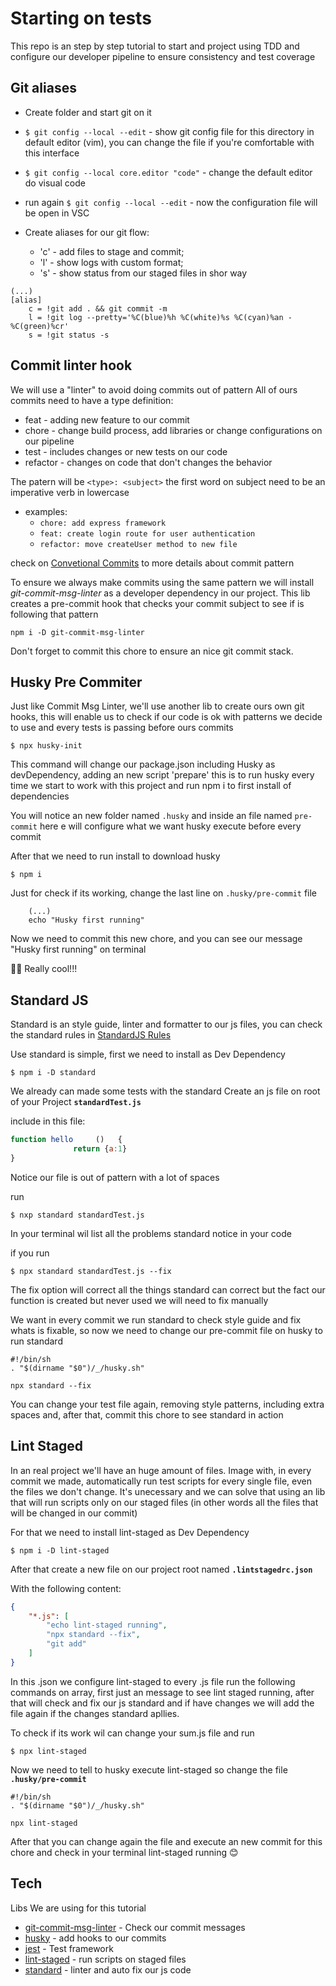 # Starting on tests

This repo is an step by step tutorial to start and project using TDD and configure our developer pipeline to ensure consistency and test coverage

## Git aliases

- Create folder and start git on it
- `$ git config --local --edit` - show git config file for this directory in default editor (vim), you can change the file if you're comfortable with this interface
- `$ git config --local core.editor "code"` - change the default editor do visual code
- run again `$ git config --local --edit` - now the configuration file will be open in VSC

- Create aliases for our git flow: 
    -   'c' - add files to stage and commit; 
    -   'l' - show logs with custom format; 
    -   's' - show status from our staged files in shor way
      
```$
(...)
[alias]
    c = !git add . && git commit -m
    l = !git log --pretty='%C(blue)%h %C(white)%s %C(cyan)%an - %C(green)%cr'
    s = !git status -s
```

## Commit linter hook

We will use a "linter" to avoid doing commits out of pattern
All of ours commits need to have a type definition:

- feat - adding new feature to our commit
- chore - change build process, add libraries or change configurations on our pipeline
- test - includes changes or new tests on our code
- refactor - changes on code that don't changes the behavior

The patern will be `<type>: <subject>` the first word on subject need to be an imperative verb in lowercase
- examples:
    - `chore: add express framework`
    - `feat: create login route for user authentication`
    - `refactor: move createUser method to new file`

check on [Convetional Commits](https://www.conventionalcommits.org/en/v1.0.0/) to more details about commit pattern

To ensure we always make commits using the same pattern we will install *git-commit-msg-linter* as a developer dependency in our project.
This lib creates a pre-commit hook that checks your commit subject to see if is following that pattern

```$
npm i -D git-commit-msg-linter
```

Don't forget to commit this chore to ensure an nice git commit stack.

## Husky Pre Commiter

Just like Commit Msg Linter, we'll use another lib to create ours own git hooks, this will enable us to check if our code is ok with patterns we decide to use and every tests is passing before ours commits 

`$ npx husky-init`

This command will change our package.json including Husky as devDependency, adding an new script 'prepare' this is to run husky every time we start to work with this project and run npm i to first install of dependencies 

You will notice an new folder named `.husky` and inside an file named `pre-commit` here e will configure what we want husky execute before every commit

After that we need to run install to download husky

`$ npm i` 

Just for check if its working, change the last line on `.husky/pre-commit` file

```$
    (...)
    echo "Husky first running"
```

Now we need to commit this new chore, and you can see our message "Husky first running" on terminal

👍🏼 Really cool!!!

## Standard JS

Standard is an style guide, linter and formatter to our js files, you can check the standard rules in [StandardJS Rules](https://standardjs.com/rules.html)

Use standard is simple, first we need to install as Dev Dependency

`$ npm i -D standard`

We already can made some tests with the standard 
Create an js file on root of your Project **`standardTest.js`**

include in this file:

```js
function hello     ()   {
              return {a:1}
}
```

Notice our file is out of pattern with a lot of spaces

run

`$ nxp standard standardTest.js`

In your terminal wil list all the problems standard notice in your code

if you run

`$ npx standard standardTest.js --fix` 

The fix option will correct all the things standard can correct but the fact our function is created but never used we will need to fix manually

We want in every commit we run standard to check style guide and fix whats is fixable, so now we need to change our pre-commit file on husky to run standard

```$
#!/bin/sh
. "$(dirname "$0")/_/husky.sh"
    
npx standard --fix
```

You can change your test file again, removing style patterns, including extra spaces and, after that, commit this chore to see standard in action


## Lint Staged

In an real project we'll have an huge amount of files. 
Image with, in every commit we made, automatically run test scripts for every single file, even the files we don't change.
It's unecessary and we can solve that using an lib that will run scripts only on our staged files (in other words all the files that will be changed in our commit)

For that we need to install lint-staged as Dev Dependency

`$ npm i -D lint-staged`

After that create a new file on our project root named **`.lintstagedrc.json`**

With the following content:

```json
{
    "*.js": [
        "echo lint-staged running",
        "npx standard --fix",
        "git add"
    ]
}
```

In this .json we configure lint-staged to every .js file run the following commands on array, first just an message to see lint staged running, after that will check and fix our js standard and if have changes we will add the file again if the changes standard apllies.


To check if its work wil can change your sum.js file and run 

`$ npx lint-staged`

Now we need to tell to husky execute lint-staged so change the file **`.husky/pre-commit`**

```$
#!/bin/sh
. "$(dirname "$0")/_/husky.sh"

npx lint-staged
```

After that you can change again the file and execute an new commit for this chore and check in your terminal lint-staged running 😊


## Tech

Libs We are using for this tutorial

- [git-commit-msg-linter](https://www.npmjs.com/package/git-commit-msg-linter) - Check our commit messages
- [husky](https://typicode.github.io/husky/#/) - add hooks to our commits
- [jest](https://jestjs.io/) - Test framework
- [lint-staged](https://www.npmjs.com/package/lint-staged) - run scripts on staged files
- [standard](https://standardjs.com/) - linter and auto fix our js code
